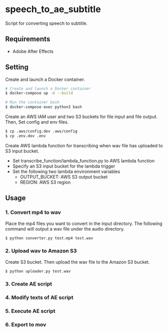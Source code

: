 # speech_to_ae_subtitle

Script for converting speech to subtitle.

## Requirements

* Adobe After Effects

## Setting

Create and launch a Docker container.

```bash
# Create and launch a Docker container
$ docker-compose up -d --build

# Run the container bash
$ docker-compose exec python3 bash
```

Create an AWS IAM user and two S3 buckets for file input and file output. Then, Set config and env files.

```bash
$ cp .aws/config.dev .aws/config
$ cp .env.dev .env
```

Create AWS lambda function for transcribing when wav file has uploaded to S3 input bucket.

* Set transcribe_function/lambda_function.py to AWS lambda function
* Specify an S3 input bucket for the lambda trigger
* Set the following two lambda environment variables
  * OUTPUT_BUCKET: AWS S3 output bucket
  * REGION: AWS S3 region

## Usage

### 1. Convert mp4 to wav

Place the mp4 files you want to convert in the input directory. The following command will output a wav file under the audio directory.

```bash
$ python converter.py test.mp4 test.wav
```

### 2. Upload wav to Amazon S3

Create S3 bucket. Then upload the wav file to the Amazon S3 bucket.

```bash
$ python uploader.py test.wav
```

### 3. Create AE script

### 4. Modify texts of AE script

### 5. Execute AE script

### 6. Export to mov

